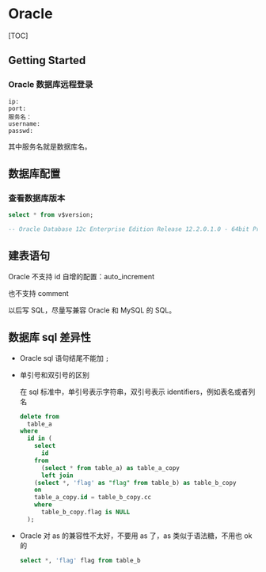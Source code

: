 # Oracle

[TOC]

## Getting Started

### Oracle 数据库远程登录

```
ip:
port:
服务名：
username:
passwd:
```

其中服务名就是数据库名。



## 数据库配置

### 查看数据库版本

```sql
select * from v$version;

-- Oracle Database 12c Enterprise Edition Release 12.2.0.1.0 - 64bit Production
```







## 建表语句

Oracle 不支持 id 自增的配置：auto_increment

也不支持 comment

以后写 SQL，尽量写兼容 Oracle 和 MySQL 的 SQL。

## 数据库 sql 差异性

* Oracle sql 语句结尾不能加 `;`

* 单引号和双引号的区别

  在 sql 标准中，单引号表示字符串，双引号表示 identifiers，例如表名或者列名

  ```sql
  delete from 
    table_a 
  where 
    id in (
      select 
        id 
      from 
        (select * from table_a) as table_a_copy 
        left join 
  	  (select *, 'flag' as "flag" from table_b) as table_b_copy 
  	  on 
  	  table_a_copy.id = table_b_copy.cc 
      where 
        table_b_copy.flag is NULL
    );
  ```

* Oracle 对 as 的兼容性不太好，不要用 as 了，as 类似于语法糖，不用也 ok 的

  ```sql
  select *, 'flag' flag from table_b
  ```

  